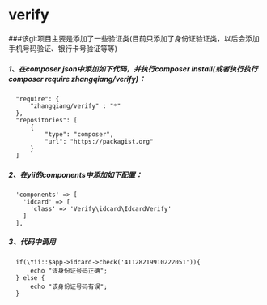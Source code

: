 # verify

###该git项目主要是添加了一些验证类(目前只添加了身份证验证类，以后会添加手机号码验证、银行卡号验证等等)

##### 1、在composer.json中添加如下代码，并执行composer install(或者执行执行composer require zhangqiang/verify)：
```
  "require": {
      "zhangqiang/verify" : "*"
  },
  "repositories": [
      {
          "type": "composer",
          "url": "https://packagist.org"
      }
  ]
```

##### 2、在yii的components中添加如下配置：
```
  'components' => [
    'idcard' => [
      'class' => 'Verify\idcard\IdcardVerify'
    ]
  ],
```

##### 3、代码中调用

```
  if(\Yii::$app->idcard->check('41128219910222051')){
      echo "该身份证号码正确";
  } else {
      echo "该身份证号码有误";
  }
```
